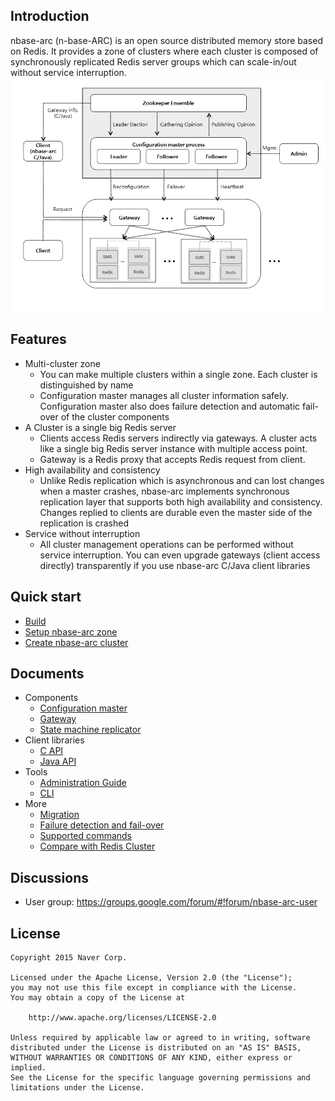 ## Introduction

nbase-arc (n-base-ARC) is an open source distributed memory store based on Redis. It provides a zone of clusters where each cluster is composed of synchronously replicated Redis server groups which can scale-in/out without service interruption.
![Overviw](/doc/images/overview.png)

## Features
* Multi-cluster zone
  - You can make multiple clusters within a single zone. Each cluster is distinguished by name
  - Configuration master manages all cluster information safely. Configuration master also does failure detection and automatic fail-over of the cluster components
* A Cluster is a single big Redis server
  - Clients access Redis servers indirectly via gateways. A cluster acts like a single big Redis server instance with multiple access point. 
  - Gateway is a Redis proxy that accepts Redis request from client.
* High availability and consistency
  - Unlike Redis replication which is asynchronous and can lost changes when a master crashes, nbase-arc implements synchronous replication layer that supports both high availability and consistency. Changes replied to clients are durable even the master side of the replication is crashed
* Service without interruption
  - All cluster management operations can be performed without service interruption. You can even upgrade gateways (client access directly) transparently if you use nbase-arc C/Java client libraries

## Quick start
* [Build](doc/quick-start.md#build)
* [Setup nbase-arc zone](doc/quick-start.md#setup-nbase-arc-zone)
* [Create nbase-arc cluster](doc/quick-start.md#create-nbase-arc-cluster)

## Documents
* Components
  - [Configuration master](doc/configuration-master.md)
  - [Gateway](doc/gateway.md)
  - [State machine replicator](doc/state-machine-replicator.md)
* Client libraries
  - [C API](api/arcci/README.md)
  - [Java API](api/java/README.md)
* Tools
  - [Administration Guide](doc/admin/AdminGuide.md)
  - [CLI](doc/arc-cli.md)
* More 
  - [Migration](doc/migration.md)
  - [Failure detection and fail-over](doc/failure-detection-and-failover.md)
  - [Supported commands](doc/supported-commands-2.8.8.md)
  - [Compare with Redis Cluster](doc/compare-redis-cluster.md)

## Discussions
* User group: https://groups.google.com/forum/#!forum/nbase-arc-user


## License

```
Copyright 2015 Naver Corp.

Licensed under the Apache License, Version 2.0 (the "License");
you may not use this file except in compliance with the License.
You may obtain a copy of the License at

    http://www.apache.org/licenses/LICENSE-2.0

Unless required by applicable law or agreed to in writing, software
distributed under the License is distributed on an "AS IS" BASIS,
WITHOUT WARRANTIES OR CONDITIONS OF ANY KIND, either express or implied.
See the License for the specific language governing permissions and
limitations under the License.
```
